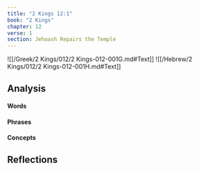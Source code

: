 ```yaml
---
title: "2 Kings 12:1"
book: "2 Kings"
chapter: 12
verse: 1
section: Jehoash Repairs the Temple
---
```

![[/Greek/2 Kings/012/2 Kings-012-001G.md#Text]]
![[/Hebrew/2 Kings/012/2 Kings-012-001H.md#Text]]

## Analysis

#### Words

#### Phrases

#### Concepts

## Reflections
